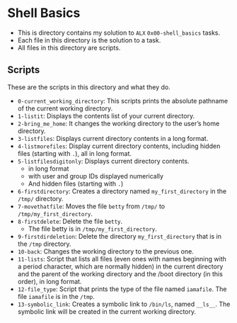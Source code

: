 # Shell Basics

- This is directory contains my solution to `ALX` `0x00-shell_basics` tasks.
- Each file in this directory is the solution to a task.
- All files in this directory are scripts.

## Scripts

These are the scripts in this directory and what they do.

- `0-current_working_directory`: This scripts prints the absolute pathname of the current working directory.
- `1-listit`: Displays the contents list of your current directory.
- `2-bring_me_home`: It changes the working directory to the user’s home directory.
- `3-listfiles`: Displays current directory contents in a long format.
- `4-listmorefiles`: Display current directory contents, including hidden files (starting with `.`), all in long format.
- `5-listfilesdigitonly`: Displays current directory contents.
    - in long format
    - with user and group IDs displayed numerically
    - And hidden files (starting with `.`)
- `6-firstdirectory`: Creates a directory named `my_first_directory` in the `/tmp/` directory.
- `7-movethatfile`: Moves the file `betty` from `/tmp/` to `/tmp/my_first_directory`.
- `8-firstdelete`: Delete the file `betty`.
    - The file betty is in `/tmp/my_first_directory`.
- `9-firstdirdeletion`: Delete the directory `my_first_directory` that is in the `/tmp` directory.
- `10-back`: Changes the working directory to the previous one.
- `11-lists`: Script that lists all files (even ones with names beginning with a period character, which are normally hidden) in the current directory and the parent of the working directory and the /boot directory (in this order), in long format.
- `12-file_type`: Script that prints the type of the file named `iamafile`. The file `iamafile` is in the `/tmp`.
- `13-symbolic_link`: Creates a symbolic link to `/bin/ls`, named `__ls__`. The symbolic link will be created in the current working directory.
